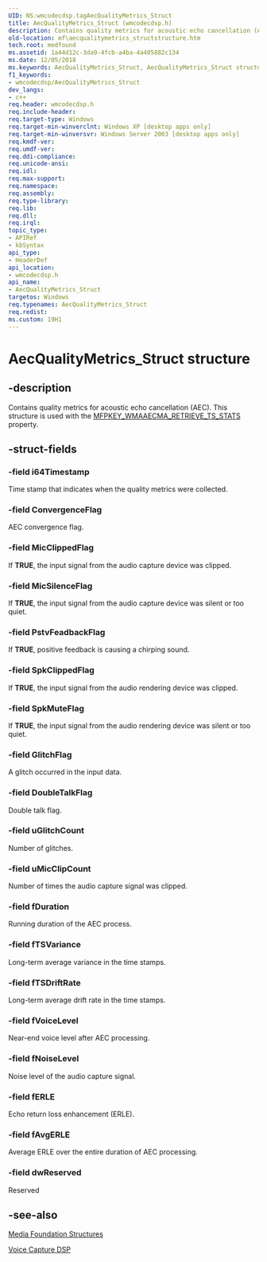 ```yaml
---
UID: NS:wmcodecdsp.tagAecQualityMetrics_Struct
title: AecQualityMetrics_Struct (wmcodecdsp.h)
description: Contains quality metrics for acoustic echo cancellation (AEC). This structure is used with the MFPKEY_WMAAECMA_RETRIEVE_TS_STATS property.
old-location: mf\aecqualitymetrics_structstructure.htm
tech.root: medfound
ms.assetid: 1a44d12c-3da9-4fcb-a4ba-4a405882c134
ms.date: 12/05/2018
ms.keywords: AecQualityMetrics_Struct, AecQualityMetrics_Struct structure [Media Foundation], codecapi.aecqualitymetrics_structstructure, codecapi.mic_array_modeenumeration, mf.aecqualitymetrics_structstructure, wmcodecdsp/AecQualityMetrics_Struct
f1_keywords:
- wmcodecdsp/AecQualityMetrics_Struct
dev_langs:
- c++
req.header: wmcodecdsp.h
req.include-header: 
req.target-type: Windows
req.target-min-winverclnt: Windows XP [desktop apps only]
req.target-min-winversvr: Windows Server 2003 [desktop apps only]
req.kmdf-ver: 
req.umdf-ver: 
req.ddi-compliance: 
req.unicode-ansi: 
req.idl: 
req.max-support: 
req.namespace: 
req.assembly: 
req.type-library: 
req.lib: 
req.dll: 
req.irql: 
topic_type:
- APIRef
- kbSyntax
api_type:
- HeaderDef
api_location:
- wmcodecdsp.h
api_name:
- AecQualityMetrics_Struct
targetos: Windows
req.typenames: AecQualityMetrics_Struct
req.redist: 
ms.custom: 19H1
---
```


# AecQualityMetrics_Struct structure


## -description


Contains quality metrics for acoustic echo cancellation (AEC). This structure is used with the <a href="https://docs.microsoft.com/windows/desktop/medfound/mfpkey-wmaaecma-retrieve-ts-statsproperty">MFPKEY_WMAAECMA_RETRIEVE_TS_STATS</a> property.



## -struct-fields




### -field i64Timestamp

Time stamp that indicates when the quality metrics were collected.


### -field ConvergenceFlag

AEC convergence flag.


### -field MicClippedFlag

If <b>TRUE</b>, the input signal from the audio capture device was clipped.


### -field MicSilenceFlag

If <b>TRUE</b>, the input signal from the audio capture device was silent or too quiet.


### -field PstvFeadbackFlag

If <b>TRUE</b>, positive feedback is causing a chirping sound.


### -field SpkClippedFlag

If <b>TRUE</b>, the input signal from the audio rendering device was clipped.


### -field SpkMuteFlag

If <b>TRUE</b>, the input signal from the audio rendering device was silent or too quiet.




### -field GlitchFlag

A glitch occurred in the input data.


### -field DoubleTalkFlag

Double talk flag.


### -field uGlitchCount

Number of glitches.


### -field uMicClipCount

Number of times the audio capture signal was clipped.




### -field fDuration

Running duration of the AEC process.


### -field fTSVariance

Long-term average variance in the time stamps.


### -field fTSDriftRate

Long-term average drift rate in the time stamps.




### -field fVoiceLevel

Near-end voice level after AEC processing.


### -field fNoiseLevel

Noise level of the audio capture signal.




### -field fERLE

Echo return loss enhancement (ERLE).


### -field fAvgERLE

Average ERLE over the entire duration of AEC processing.


### -field dwReserved

Reserved


## -see-also




<a href="https://docs.microsoft.com/windows/desktop/medfound/media-foundation-structures">Media Foundation Structures</a>



<a href="https://docs.microsoft.com/windows/desktop/medfound/voicecapturedmo">Voice Capture DSP</a>
 

 


